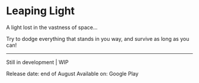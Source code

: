 # Leaping Light
A light lost in the vastness of space...

Try to dodge everything that stands in you way, and survive as long as you can!

-----------------------------------------

Still in development | WIP

Release date: end of August
Available on: Google Play
